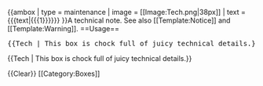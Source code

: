 <includeonly>{{ambox
| type = maintenance
| image = [[Image:Tech.png|38px]]
| text  = {{{text|{{{1}}}}}}
}}</includeonly><noinclude>A technical note. See also [[Template:Notice]] and [[Template:Warning]].
==Usage==
<pre>
{{Tech | This box is chock full of juicy technical details.}}
</pre>
{{Tech | This box is chock full of juicy technical details.}}

{{Clear}}
[[Category:Boxes]]
</noinclude>
